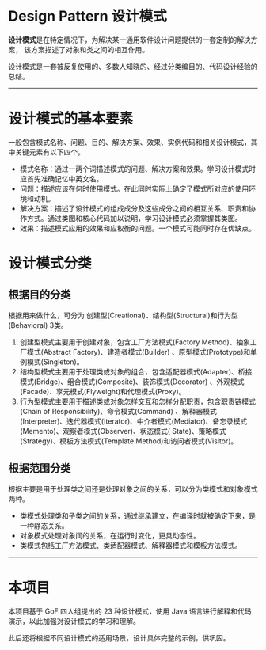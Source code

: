 # Design Pattern 设计模式

**设计模式**是在特定情况下，为解决某一通用软件设计问题提供的一套定制的解决方案，
该方案描述了对象和类之间的相互作用。

设计模式是一套被反复使用的、多数人知晓的、经过分类编目的、代码设计经验的总结。

---

# 设计模式的基本要素

一般包含模式名称、问题、目的、解决方案、效果、实例代码和相关设计模式，其中关键元素有以下四个。

- 模式名称：通过一两个词描述模式的问题、解决方案和效果。学习设计模式时应首先准确记忆中英文名。
- 问题：描述应该在何时使用模式。在此同时实际上确定了模式所对应的使用环境和动机。
- 解决方案：描述了设计模式的组成成分及这些成分之间的相互关系、职责和协作方式。通过类图和核心代码加以说明，学习设计模式必须掌握其类图。
- 效果：描述模式应用的效果和应权衡的问题。一个模式可能同时存在优缺点。

# 设计模式分类

## 根据目的分类

根据用来做什么，可分为 创建型(Creational)、结构型(Structural)和行为型(Behavioral) 3类。

1. 创建型模式主要用于创建对象，包含工厂方法模式(Factory Method)、抽象工厂模式(Abstract Factory)、建造者模式(Builder)
   、原型模式(Prototype)和单例模式(Singleton)。
2. 结构型模式主要用于处理类或对象的组合，包含适配器模式(Adapter)、桥接模式(Bridge)、组合模式(Composite)、装饰模式(Decorator)
   、外观模式(Facade)、享元模式(Flyweight)和代理模式(Proxy)。
3. 行为型模式主要用于描述类或对象怎样交互和怎样分配职责，包含职责链模式(Chain of Responsibility)、命令模式(Command)
   、解释器模式(Interpreter)、迭代器模式(Iterator)、中介者模式(Mediator)、备忘录模式(Memento)、观察者模式(Observer)、状态模式(
   State)、策略模式(Strategy)、模板方法模式(Template Method)和访问者模式(Visitor)。

## 根据范围分类

根据主要是用于处理类之间还是处理对象之间的关系，可以分为类模式和对象模式两种。

- 类模式处理类和子类之间的关系，通过继承建立，在编译时就被确定下来，是一种静态关系。
- 对象模式处理对象间的关系，在运行时变化，更具动态性。
- 类模式包括工厂方法模式、类适配器模式、解释器模式和模板方法模式。

---

# 本项目

本项目基于 GoF 四人组提出的 23 种设计模式，使用 Java 语言进行解释和代码演示，以此加强对设计模式的学习和理解。

此后还将根据不同设计模式的适用场景，设计具体完整的示例，供巩固。
